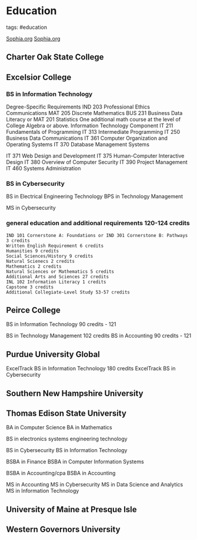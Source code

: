 # Education

tags: #education

[Sophia.org](https://www.sophia.org/)
[Sophia.org](sophia.md)

## Charter Oak State College

## Excelsior College

### BS in Information Technology

Degree-Specific Requirements
  IND 203 Professional Ethics
  Communications
  MAT 205 Discrete Mathematics
  BUS 231 Business Data Literacy or MAT 201 Statistics
  One additional math course at the level of College Algebra or above.
Information Technology Component
  IT 211 Fundamentals of Programming
  IT 313 Intermediate Programming
  IT 250 Business Data Communications
  IT 361 Computer Organization and Operating Systems
  IT 370 Database Management Systems

  IT 371 Web Design and Development
  IT 375 Human-Computer Interactive Design
  IT 380 Overview of Computer Security
  IT 390 Project Management
  IT 460 Systems Administration

### BS in Cybersecurity

BS in Electrical Engineering Technology
BPS in Technology Management

MS in Cybersecurity

### general education and additional requirements 120-124 credits

    IND 101 Cornerstone A: Foundations or IND 301 Cornerstone B: Pathways 3 credits
    Written English Requirement 6 credits
    Humanities 9 credits
    Social Sciences/History 9 credits
    Natural Scienecs 2 credits
    Mathematics 2 credits
    Natural Sciences or Mathematics 5 credits
    Additional Arts and Sciences 27 credits
    INL 102 Information Literacy 1 credits
    Capstone 3 credits
    Additional Collegiate-Level Study 53-57 credits

## Peirce College

  BS in Information Technology
    90 credits - 121

  BS in Technology Management
    102 credits
  BS in Accounting
    90 credits - 121

## Purdue University Global

  ExcelTrack BS in Information Technology
    180 credits
  ExcelTrack BS in Cybersecurity

## Southern New Hampshire University

## Thomas Edison State University

  BA in Computer Science
  BA in Mathematics

  BS in electronics systems engineering technology

  BS in Cybersecurity
  BS in Information Technology

  BSBA in Finance
  BSBA in Computer Information Systems

  BSBA in Accounting/cpa
  BSBA in Accounting

  MS in Accounting
  MS in Cybersecurity
  MS in Data Science and Analytics
  MS in Information Technology

## University of Maine at Presque Isle

## Western Governors University
